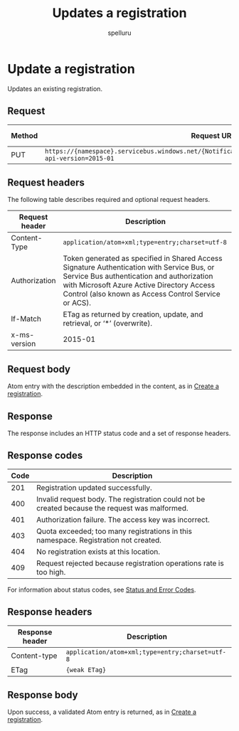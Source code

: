 ﻿---
title: "Updates a registration"
ms.custom: ""
ms.date: 04/05/2019
ms.reviewer: ""
ms.service: "notification-hubs"
ms.suite: ""
ms.tgt_pltfrm: ""
ms.topic: "reference"
author: "spelluru"
ms.author: "spelluru"
manager: "timlt"

---


# Update a registration
Updates an existing registration.

## Request

| Method | Request URI | HTTP version |
| ------ | ----------- | ------------ | 
| PUT | `https://{namespace}.servicebus.windows.net/{NotificationHub}/registrations/<registrationId>?api-version=2015-01` | HTTP/1.1 |


## Request headers
The following table describes required and optional request headers.

| Request header | Description |
| -------------- | ----------- | 
| Content-Type | `application/atom+xml;type=entry;charset=utf-8` |
| Authorization | Token generated as specified in Shared Access Signature Authentication with Service Bus, or Service Bus authentication and authorization with Microsoft Azure Active Directory Access Control (also known as Access Control Service or ACS). |
| If-Match | ETag as returned by creation, update, and retrieval, or ‘*’ (overwrite). |
| x-ms-version | 2015-01 |

## Request body

Atom entry with the description embedded in the content, as in [Create a registration](create-registration.md).

## Response

The response includes an HTTP status code and a set of response headers.

## Response codes

| Code | Description |
| ---- | ----------- | 
| 201 | Registration updated successfully. |
| 400 | Invalid request body. The registration could not be created because the request was malformed. |
| 401 | Authorization failure. The access key was incorrect. |
| 403 | Quota exceeded; too many registrations in this namespace. Registration not created. |
| 404 | No registration exists at this location. |
| 409 | Request rejected because registration operations rate is too high. |

For information about status codes, see [Status and Error Codes](/rest/api/storageservices/Common-REST-API-Error-Codes).

## Response headers

| Response header | Description |
| --------------- | ----------- | 
| Content-type | `application/atom+xml;type=entry;charset=utf-8` |
| ETag | `{weak ETag}` |

## Response body

Upon success, a validated Atom entry is returned, as in [Create a registration](create-registration.md).

